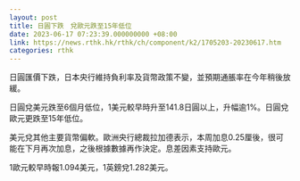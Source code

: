 ```yaml
---
layout: post
title: 日圓下跌　兌歐元跌至15年低位
date: 2023-06-17 07:23:39.000000000 +08:00
link: https://news.rthk.hk/rthk/ch/component/k2/1705203-20230617.htm
categories: rthk
---
```


日圓匯價下跌，日本央行維持負利率及貨幣政策不變，並預期通脹率在今年稍後放緩。

日圓兌美元跌至6個月低位，1美元較早時升至141.8日圓以上，升幅逾1%。日圓兌歐元更跌至15年低位。

美元兌其他主要貨幣偏軟。歐洲央行總裁拉加德表示，本周加息0.25厘後，很可能在下月再次加息，之後根據數據再作決定。息差因素支持歐元。

1歐元較早時報1.094美元，1英鎊兌1.282美元。
